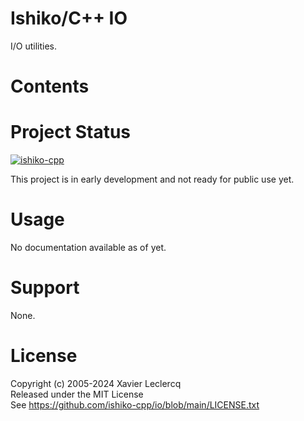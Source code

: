 # Ishiko/C++ IO

I/O utilities.


# Contents


# Project Status

[![ishiko-cpp](https://circleci.com/gh/ishiko-cpp/io.svg?style=shield)](https://circleci.com/gh/ishiko-cpp/io)

This project is in early development and not ready for public use yet. 

# Usage

No documentation available as of yet.

# Support

None.

# License

Copyright (c) 2005-2024 Xavier Leclercq\
Released under the MIT License\
See https://github.com/ishiko-cpp/io/blob/main/LICENSE.txt
